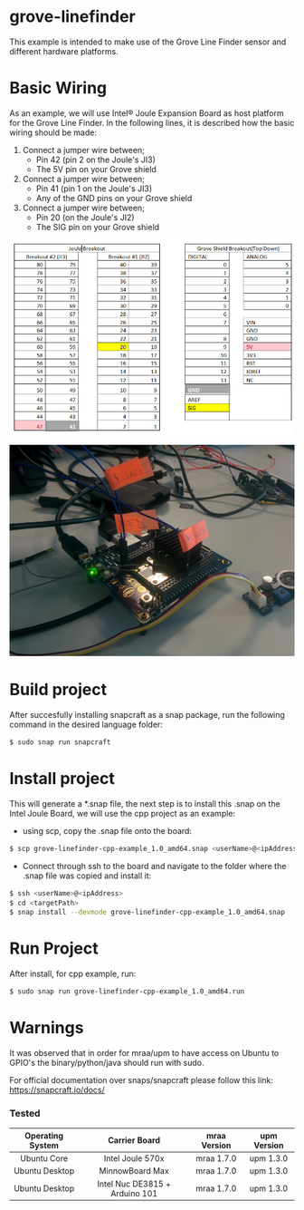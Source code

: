 # grove-linefinder  

This example is intended to make use of the Grove Line Finder sensor and  different hardware platforms.

# Basic Wiring

As an example, we will use Intel® Joule Expansion Board as host platform for the Grove Line Finder. In the following lines, it is described how the basic wiring should be made:

1. Connect a jumper wire between;
	* Pin 42 (pin 2 on the Joule's JI3)
	* The 5V pin on your Grove shield
2. Connect a jumper wire between;
	* Pin 41 (pin 1 on the Joule's JI3)
	* Any of the GND pins on your Grove shield
3. Connect a jumper wire between;
	* Pin 20 (on the Joule's JI2)
	* The SIG pin on your Grove shield


![Grove-linefinder diagram](grove-linefinder-diagram.jpg?raw=true "Grove-linefinder diagram")


![Grove-linefinder example](grove-linefinder-real-example.jpg?raw=true "Grove-linefinder example")



# Build project
After succesfully installing snapcraft as a snap package, run the following command in the desired language folder:
```sh
$ sudo snap run snapcraft
```

# Install project

This will generate a *.snap file, the next step is to install this .snap on the Intel Joule Board, we will use the cpp project as an example:
  - using scp, copy the .snap file onto the board:
```sh
$ scp grove-linefinder-cpp-example_1.0_amd64.snap <userName>@<ipAddress>:<targetPath>
```
  - Connect through ssh to the board and navigate to the folder where the .snap file was copied and install it:
```sh
$ ssh <userName>@<ipAddress>
$ cd <targetPath>
$ snap install --devmode grove-linefinder-cpp-example_1.0_amd64.snap 
```

# Run Project

After install, for cpp example, run:

```sh
$ sudo snap run grove-linefinder-cpp-example_1.0_amd64.run
```

   
# Warnings   
  
   It was observed that in order for mraa/upm to have access on Ubuntu to GPIO's the binary/python/java should run with sudo.
   
   
   For official documentation over snaps/snapcraft please follow this link:
   https://snapcraft.io/docs/


### Tested
|	Operating System	|	Carrier Board	|	mraa Version	|	upm Version	    |
|:---------------------:|:-----------------:|:-----------------:|:-----------------:|
|	Ubuntu Core			|  Intel Joule 570x	|	mraa 1.7.0		|	upm 1.3.0		|   
|	Ubuntu Desktop		|  MinnowBoard Max 	|	mraa 1.7.0		|	upm 1.3.0		|  
|	Ubuntu Desktop		|  Intel Nuc DE3815 + Arduino 101	|	mraa 1.7.0		|	upm 1.3.0		| 
